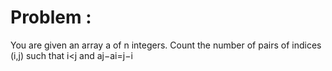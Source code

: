 # Problem : 
You are given an array a
of n
integers. Count the number of pairs of indices (i,j)
such that i<j
and  aj−ai=j−i

